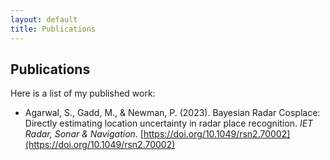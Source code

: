 ```yaml
---
layout: default
title: Publications
---
```


## Publications

Here is a list of my published work:

* Agarwal, S., Gadd, M., & Newman, P. (2023). Bayesian Radar Cosplace: Directly estimating location uncertainty in radar place recognition. *IET Radar, Sonar & Navigation*. [https://doi.org/10.1049/rsn2.70002](https://doi.org/10.1049/rsn2.70002)
